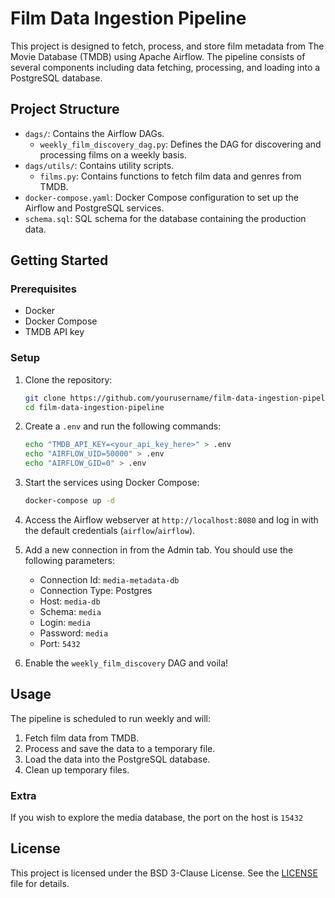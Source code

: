 # Film Data Ingestion Pipeline

This project is designed to fetch, process, and store film metadata from The
Movie Database (TMDB) using Apache Airflow. The pipeline consists of several
components including data fetching, processing, and loading into a PostgreSQL
database.

## Project Structure

-   `dags/`: Contains the Airflow DAGs.
    -   `weekly_film_discovery_dag.py`: Defines the DAG for discovering and
        processing films on a weekly basis.
-   `dags/utils/`: Contains utility scripts.
    -   `films.py`: Contains functions to fetch film data and genres from TMDB.
-   `docker-compose.yaml`: Docker Compose configuration to set up the Airflow
    and PostgreSQL services.
-   `schema.sql`: SQL schema for the database containing the production data.

## Getting Started

### Prerequisites

-   Docker
-   Docker Compose
-   TMDB API key

### Setup

1. Clone the repository:

    ```sh
    git clone https://github.com/yourusername/film-data-ingestion-pipeline.git
    cd film-data-ingestion-pipeline
    ```

2. Create a `.env` and run the following commands:

    ```sh
    echo "TMDB_API_KEY=<your_api_key_here>" > .env
    echo "AIRFLOW_UID=50000" > .env
    echo "AIRFLOW_GID=0" > .env
    ```

3. Start the services using Docker Compose:

    ```sh
    docker-compose up -d
    ```

4. Access the Airflow webserver at `http://localhost:8080` and log in with the
   default credentials (`airflow`/`airflow`).

5. Add a new connection in from the Admin tab. You should use the following
   parameters:

    - Connection Id: `media-metadata-db`
    - Connection Type: Postgres
    - Host: `media-db`
    - Schema: `media`
    - Login: `media`
    - Password: `media`
    - Port: `5432`

6. Enable the `weekly_film_discovery` DAG and voila!

## Usage

The pipeline is scheduled to run weekly and will:

1. Fetch film data from TMDB.
2. Process and save the data to a temporary file.
3. Load the data into the PostgreSQL database.
4. Clean up temporary files.

### Extra

If you wish to explore the media database, the port on the host is `15432`

## License

This project is licensed under the BSD 3-Clause License. See the
[LICENSE](./LICENSE) file for details.
